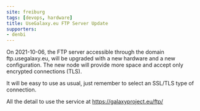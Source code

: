```yaml
---
site: freiburg
tags: [devops, hardware]
title: UseGalaxy.eu FTP Server Update 
supporters:
- denbi
---
```


On 2021-10-06, the FTP server accessible through the domain ftp.usegalaxy.eu, will be upgraded with a new hardware and a new configuration.
The new node will provide more space and accept only encrypted connections (TLS).

It will be easy to use as usual, just remember to select an SSL/TLS type of connection.

All the detail to use the service at https://galaxyproject.eu/ftp/
